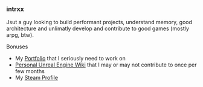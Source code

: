 ### intrxx

Jsut a guy looking to build performant projects, understand memory, good architecture
and unlimatly develop and contribute to good games (mostly arpg, btw).

Bonuses
* My [Portfolio](https://intrxx.github.io/) that I seriously need to work on
* [Personal Unreal Engine Wiki](https://github.com/intrxx/PersonalUnrealEngineWiki) that I may or may not contribute to once per few months
* My [Steam Profile](https://steamcommunity.com/id/intrxx/)



